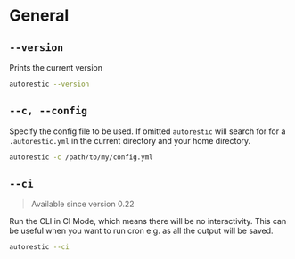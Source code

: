 # General

## `--version`

Prints the current version

```bash
autorestic --version
```

## `--c, --config`

Specify the config file to be used.
If omitted `autorestic` will search for for a `.autorestic.yml` in the current directory and your home directory.

```bash
autorestic -c /path/to/my/config.yml
```

## `--ci`

> Available since version 0.22

Run the CLI in CI Mode, which means there will be no interactivity.
This can be useful when you want to run cron e.g. as all the output will be saved.

```bash
autorestic --ci
```
